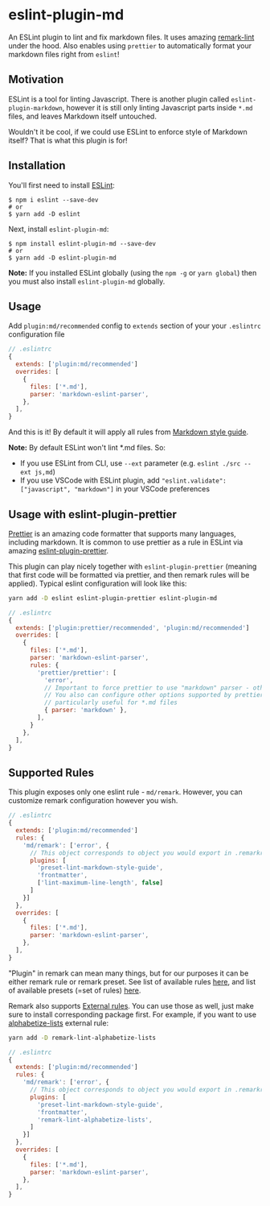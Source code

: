 # eslint-plugin-md

An ESLint plugin to lint and fix markdown files. It uses amazing [remark-lint](https://github.com/remarkjs/remark-lint) under the hood. 
Also enables using `prettier` to automatically format your markdown files right from `eslint`! 

## Motivation

ESLint is a tool for linting Javascript. There is another plugin called `eslint-plugin-markdown`, however it is still only linting Javascript parts inside `*.md` files, and leaves Markdown itself untouched.

Wouldn't it be cool, if we could use ESLint to enforce style of Markdown itself? That is what this plugin is for!

## Installation

You'll first need to install [ESLint](http://eslint.org):

```
$ npm i eslint --save-dev
# or
$ yarn add -D eslint
```

Next, install `eslint-plugin-md`:

```
$ npm install eslint-plugin-md --save-dev
# or
$ yarn add -D eslint-plugin-md
```

**Note:** If you installed ESLint globally (using the `npm -g` or `yarn global`) then you must also install `eslint-plugin-md` globally.

## Usage

Add `plugin:md/recommended` config to `extends` section of your your `.eslintrc` configuration file

```js
// .eslintrc
{
  extends: ['plugin:md/recommended']
  overrides: [
    {
      files: ['*.md'],
      parser: 'markdown-eslint-parser',
    },
  ],
}
```

And this is it! By default it will apply all rules from [Markdown style guide](https://github.com/remarkjs/remark-lint/tree/master/packages/remark-preset-lint-markdown-style-guide).

**Note:** By default ESLint won't lint *.md files. So:

- If you use ESLint from CLI, use `--ext` parameter (e.g. `eslint ./src --ext js,md`)
- If you use VSCode with ESLint plugin, add `"eslint.validate": ["javascript", "markdown"]` in your VSCode preferences

## Usage with eslint-plugin-prettier

[Prettier](https://prettier.io/) is an amazing code formatter that supports many languages, including markdown. It is common to use prettier as a rule in ESLint via amazing [eslint-plugin-prettier](https://github.com/prettier/eslint-plugin-prettier).

This plugin can play nicely together with `eslint-plugin-prettier` (meaning that first code will be formatted via prettier, and then remark rules will be applied). Typical eslint configuration will look like this:

```bash
yarn add -D eslint eslint-plugin-prettier eslint-plugin-md
```

```js
// .eslintrc
{
  extends: ['plugin:prettier/recommended', 'plugin:md/recommended']
  overrides: [
    {
      files: ['*.md'],
      parser: 'markdown-eslint-parser',
      rules: {
        'prettier/prettier': [
          'error',
          // Important to force prettier to use "markdown" parser - otherwise it wouldn't be able to parse *.md files.
          // You also can configure other options supported by prettier here - "prose-wrap" is 
          // particularly useful for *.md files
          { parser: 'markdown' },
        ],
      }
    },
  ],
}
```

## Supported Rules

This plugin exposes only one eslint rule - `md/remark`. However, you can customize remark configuration however you wish.

```js
// .eslintrc
{
  extends: ['plugin:md/recommended']
  rules: {
    'md/remark': ['error', { 
      // This object corresponds to object you would export in .remarkrc file
      plugins: [
        'preset-lint-markdown-style-guide', 
        'frontmatter', 
        ['lint-maximum-line-length', false]
      ]
    }]
  },
  overrides: [
    {
      files: ['*.md'],
      parser: 'markdown-eslint-parser',
    },
  ],
}
```

"Plugin" in remark can mean many things, but for our purposes it can be either remark rule or remark preset. 
See list of available rules [here](https://github.com/remarkjs/remark-lint/blob/master/doc/rules.md), and list of available presets (=set of rules) [here](https://github.com/remarkjs/remark-lint#list-of-presets).

Remark also supports [External rules](https://github.com/remarkjs/remark-lint#list-of-external-rules). You can use those 
as well, just make sure to install corresponding package first. 
For example, if you want to use [alphabetize-lists](https://github.com/vhf/remark-lint-alphabetize-lists) external rule:

```bash
yarn add -D remark-lint-alphabetize-lists
```

```js
// .eslintrc
{
  extends: ['plugin:md/recommended']
  rules: {
    'md/remark': ['error', { 
      // This object corresponds to object you would export in .remarkrc file
      plugins: [
        'preset-lint-markdown-style-guide', 
        'frontmatter',
        'remark-lint-alphabetize-lists',
      ]
    }]
  },
  overrides: [
    {
      files: ['*.md'],
      parser: 'markdown-eslint-parser',
    },
  ],
}
```





